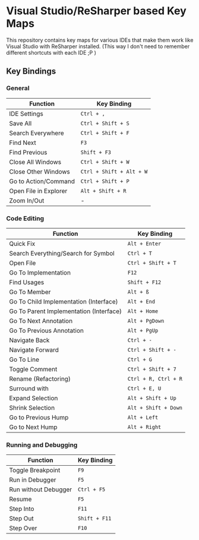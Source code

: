 # Visual Studio/ReSharper based Key Maps

This repository contains key maps for various IDEs that make them work like Visual Studio with ReSharper installed. (This way I don't need to remember different shortcuts with each IDE ;P )

## Key Bindings

### General

| Function | Key Binding
| -------- | -----------
| IDE Settings | `Ctrl + ,`
| Save All | `Ctrl + Shift + S`
| Search Everywhere | `Ctrl + Shift + F`
| Find Next | `F3`
| Find Previous | `Shift + F3`
| Close All Windows | `Ctrl + Shift + W`
| Close Other Windows | `Ctrl + Shift + Alt + W`
| Go to Action/Command | `Ctrl + Shift + P`
| Open File in Explorer | `Alt + Shift + R`
| Zoom In/Out | -

### Code Editing

| Function | Key Binding
| -------- | -----------
| Quick Fix | `Alt + Enter`
| Search Everything/Search for Symbol | `Ctrl + T`
| Open File | `Ctrl + Shift + T`
| Go To Implementation | `F12`
| Find Usages | `Shift + F12`
| Go To Member | `Alt + ß`
| Go To Child Implementation (Interface) | `Alt + End`
| Go To Parent Implementation (Interface) | `Alt + Home`
| Go To Next Annotation | `Alt + PgDown`
| Go To Previous Annotation | `Alt + PgUp`
| Navigate Back | `Ctrl + -`
| Navigate Forward | `Ctrl + Shift + -`
| Go To Line | `Ctrl + G`
| Toggle Comment | `Ctrl + Shift + 7`
| Rename (Refactoring) | `Ctrl + R, Ctrl + R`
| Surround with | `Ctrl + E, U`
| Expand Selection | `Alt + Shift + Up`
| Shrink Selection | `Alt + Shift + Down`
| Go to Previous Hump | `Alt + Left`
| Go to Next Hump | `Alt + Right`

### Running and Debugging

| Function | Key Binding
| -------- | -----------
| Toggle Breakpoint | `F9`
| Run in Debugger | `F5`
| Run without Debugger | `Ctrl + F5`
| Resume | `F5`
| Step Into | `F11`
| Step Out | `Shift + F11`
| Step Over | `F10`
